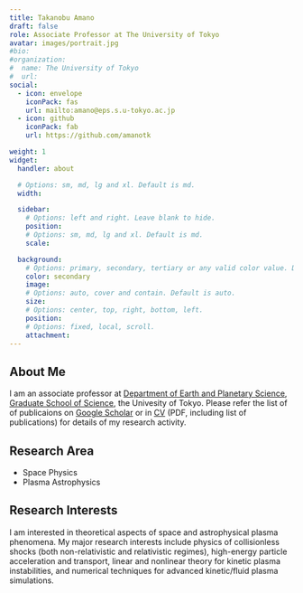 ```yaml
---
title: Takanobu Amano
draft: false
role: Associate Professor at The University of Tokyo
avatar: images/portrait.jpg
#bio:
#organization:
#  name: The University of Tokyo
#  url:
social:
  - icon: envelope
    iconPack: fas
    url: mailto:amano@eps.s.u-tokyo.ac.jp
  - icon: github
    iconPack: fab
    url: https://github.com/amanotk

weight: 1
widget:
  handler: about

  # Options: sm, md, lg and xl. Default is md.
  width:

  sidebar:
    # Options: left and right. Leave blank to hide.
    position:
    # Options: sm, md, lg and xl. Default is md.
    scale:

  background:
    # Options: primary, secondary, tertiary or any valid color value. Default is primary.
    color: secondary
    image:
    # Options: auto, cover and contain. Default is auto.
    size:
    # Options: center, top, right, bottom, left.
    position:
    # Options: fixed, local, scroll.
    attachment:
---
```


## About Me
I am an associate professor at [Department of Earth and Planetary Science][2], [Graduate School of Science][1], the Univesity of Tokyo.
Please refer the list of of publicaions on [Google Scholar][4] or in [CV][6] (PDF, including list of publications) for details of my research activity.

## Research Area
- Space Physics
- Plasma Astrophysics

## Research Interests
I am interested in theoretical aspects of space and astrophysical plasma phenomena.  My major research interests include physics of collisionless shocks (both non-relativistic and relativistic regimes), high-energy particle acceleration and transport, linear and nonlinear theory for kinetic plasma instabilities, and numerical techniques for advanced kinetic/fluid plasma simulations.


[1]: https://www.s.u-tokyo.ac.jp/en/
[2]: http://www.eps.s.u-tokyo.ac.jp/index-en.html
[3]: http://www-space.eps.s.u-tokyo.ac.jp/en/
[4]: https://scholar.google.co.jp/citations?hl=ja&user=o23rFB8AAAAJ&view_op=list_works&sortby=pubdate"
[5]: https://www.mendeley.com/profiles/takanobu-amano/
[6]: ../files/CV-Amano.pdf
